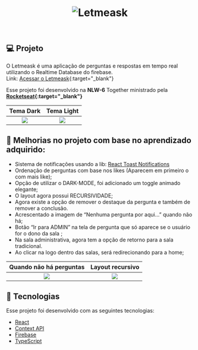 <h1 align="center">
    <img alt="Letmeask" title="Letmeask" src="https://user-images.githubusercontent.com/63220877/123501059-c48bfd80-d618-11eb-900a-16b312660d02.png" />
</h1>


<br>


## 💻 Projeto

O Letmeask é uma aplicação de perguntas e respostas em tempo real utilizando o Realtime Database do firebase.
<br>
Link: [Acessar o Letmeask](https://letmeask-b8da7.firebaseapp.com/){:target="_blank"}

Esse projeto foi desenvolvido na <b>NLW-6</b> Together ministrado pela <b>[Rocketseat](https://rocketseat.com.br/){:target="_blank"}</b>

Tema Dark            |  Tema Light
:-------------------------:|:-------------------------:
![](https://user-images.githubusercontent.com/63220877/123501207-90650c80-d619-11eb-88c8-a249219f2b15.png)  |  ![](https://user-images.githubusercontent.com/63220877/123501121-0f0d7a00-d619-11eb-80a4-365b9fc80a9a.png)

## 🔖 Melhorias no projeto com base no aprendizado adquirido:


- Sistema de notificações usando a lib: [React Toast Notifications](https://jossmac.github.io/react-toast-notifications/)
- Ordenação de perguntas com base nos likes (Aparecem em primeiro o com mais like);
- Opção de utilizar o DARK-MODE, foi adicionado um toggle animado elegante;
- O layout agora possui RECURSIVIDADE;
- Agora existe a opção de remover o destaque da pergunta e também de remover a conclusão.
- Acrescentado a imagem de “Nenhuma pergunta por aqui…” quando não há;
- Botão “Ir para ADMIN” na tela de pergunta que só aparece se o usuário for o dono da sala ;
- Na sala administrativa, agora tem a opção de retorno para a sala tradicional.
- Ao clicar na logo dentro das salas, será redirecionando para a home;

Quando não há perguntas          |  Layout recursivo
:-------------------------:|:-------------------------:
![](https://user-images.githubusercontent.com/63220877/123501498-c2776e00-d61b-11eb-9064-027d2729d273.png)  |  ![](https://user-images.githubusercontent.com/63220877/123501468-86440d80-d61b-11eb-8bed-fde9288a87ff.png)

## 🚀 Tecnologias

Esse projeto foi desenvolvido com as seguintes tecnologias:

- [React](https://reactjs.org)
- [Context API](https://pt-br.reactjs.org/docs/context.html)
- [Firebase](https://firebase.google.com/?hl=pt)
- [TypeScript](https://www.typescriptlang.org/)


